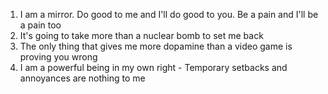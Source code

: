 1. I am a mirror. Do good to me and I'll do good to you. Be a pain and I'll be a pain too
2. It's going to take more than a nuclear bomb to set me back
3. The only thing that gives me more dopamine than a video game is proving you wrong
4. I am a powerful being in my own right - Temporary setbacks and annoyances are nothing to me